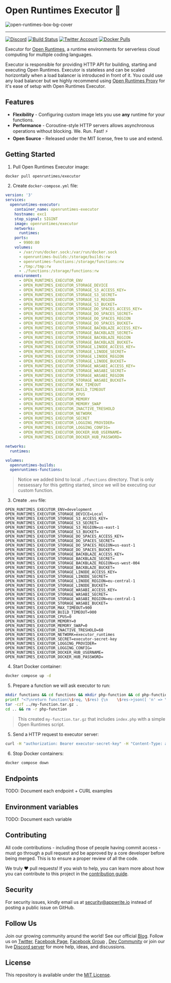 # Open Runtimes Executor 🤖

![open-runtimes-box-bg-cover](https://user-images.githubusercontent.com/1297371/151676246-0e18f694-dfd7-4bab-b64b-f590fec76ef1.png)

---

[![Discord](https://img.shields.io/discord/937092945713172480?label=discord&style=flat-square)](https://discord.gg/mkZcevnxuf)
[![Build Status](https://github.com/open-runtimes/executor/actions/workflows/tests.yml/badge.svg)](https://github.com/open-runtimes/executor/actions/workflows/tests.yml)
[![Twitter Account](https://img.shields.io/twitter/follow/appwrite?color=00acee&label=twitter&style=flat-square)](https://twitter.com/appwrite)
[![Docker Pulls](https://img.shields.io/docker/pulls/openruntimes/executor?color=f02e65&style=flat-square)](https://hub.docker.com/r/openruntimes/executor)

Executor for [Open Runtimes](https://github.com/open-runtimes/open-runtimes), a runtime environments for serverless cloud computing for multiple coding languages.

Executor is responsible for providing HTTP API for building, starting and executing Open Runtimes. Executor is stateless and can be scaled horizontally when a load balancer is introduced in front of it. You could use any load balancer but we highly recommend using [Open Runtimes Proxy](https://github.com/open-runtimes/proxy) for it's ease of setup with Open Runtimes Executor.

## Features

* **Flexibility** - Configuring custom image lets you use **any** runtime for your functions.
* **Performance** - Coroutine-style HTTP servers allows asynchronous operations without blocking. We. Run. Fast! ⚡
* **Open Source** - Released under the MIT license, free to use and extend.

## Getting Started

1. Pull Open Runtimes Executor image:

```bash
docker pull openruntimes/executor
```

2. Create `docker-compose.yml` file:

```yml
version: '3'
services:
  openruntimes-executor:
    container_name: openruntimes-executor
    hostname: exc1
    stop_signal: SIGINT
    image: openruntimes/executor
    networks:
      runtimes:
    ports:
      - 9900:80
    volumes:
      - /var/run/docker.sock:/var/run/docker.sock
      - openruntimes-builds:/storage/builds:rw
      - openruntimes-functions:/storage/functions:rw
      - /tmp:/tmp:rw
      - ./functions:/storage/functions:rw
    environment:
      - OPEN_RUNTIMES_EXECUTOR_ENV
      - OPEN_RUNTIMES_EXECUTOR_STORAGE_DEVICE
      - OPEN_RUNTIMES_EXECUTOR_STORAGE_S3_ACCESS_KEY=
      - OPEN_RUNTIMES_EXECUTOR_STORAGE_S3_SECRET=
      - OPEN_RUNTIMES_EXECUTOR_STORAGE_S3_REGION
      - OPEN_RUNTIMES_EXECUTOR_STORAGE_S3_BUCKET=
      - OPEN_RUNTIMES_EXECUTOR_STORAGE_DO_SPACES_ACCESS_KEY=
      - OPEN_RUNTIMES_EXECUTOR_STORAGE_DO_SPACES_SECRET=
      - OPEN_RUNTIMES_EXECUTOR_STORAGE_DO_SPACES_REGION
      - OPEN_RUNTIMES_EXECUTOR_STORAGE_DO_SPACES_BUCKET=
      - OPEN_RUNTIMES_EXECUTOR_STORAGE_BACKBLAZE_ACCESS_KEY=
      - OPEN_RUNTIMES_EXECUTOR_STORAGE_BACKBLAZE_SECRET=
      - OPEN_RUNTIMES_EXECUTOR_STORAGE_BACKBLAZE_REGION
      - OPEN_RUNTIMES_EXECUTOR_STORAGE_BACKBLAZE_BUCKET=
      - OPEN_RUNTIMES_EXECUTOR_STORAGE_LINODE_ACCESS_KEY=
      - OPEN_RUNTIMES_EXECUTOR_STORAGE_LINODE_SECRET=
      - OPEN_RUNTIMES_EXECUTOR_STORAGE_LINODE_REGION
      - OPEN_RUNTIMES_EXECUTOR_STORAGE_LINODE_BUCKET=
      - OPEN_RUNTIMES_EXECUTOR_STORAGE_WASABI_ACCESS_KEY=
      - OPEN_RUNTIMES_EXECUTOR_STORAGE_WASABI_SECRET=
      - OPEN_RUNTIMES_EXECUTOR_STORAGE_WASABI_REGION
      - OPEN_RUNTIMES_EXECUTOR_STORAGE_WASABI_BUCKET=
      - OPEN_RUNTIMES_EXECUTOR_MAX_TIMEOUT
      - OPEN_RUNTIMES_EXECUTOR_BUILD_TIMEOUT
      - OPEN_RUNTIMES_EXECUTOR_CPUS
      - OPEN_RUNTIMES_EXECUTOR_MEMORY
      - OPEN_RUNTIMES_EXECUTOR_MEMORY_SWAP
      - OPEN_RUNTIMES_EXECUTOR_INACTIVE_TRESHOLD
      - OPEN_RUNTIMES_EXECUTOR_NETWORK
      - OPEN_RUNTIMES_EXECUTOR_SECRET
      - OPEN_RUNTIMES_EXECUTOR_LOGGING_PROVIDER=
      - OPEN_RUNTIMES_EXECUTOR_LOGGING_CONFIG=
      - OPEN_RUNTIMES_EXECUTOR_DOCKER_HUB_USERNAME=
      - OPEN_RUNTIMES_EXECUTOR_DOCKER_HUB_PASSWORD=

networks:
  runtimes:

volumes:
  openruntimes-builds:
  openruntimes-functions:
```

> Notice we added bind to local `./functions` directory. That is only nessessary for this getting started, since we will be executing our custom function.

3. Create `.env` file:

```
OPEN_RUNTIMES_EXECUTOR_ENV=development
OPEN_RUNTIMES_EXECUTOR_STORAGE_DEVICE=Local
OPEN_RUNTIMES_EXECUTOR_STORAGE_S3_ACCESS_KEY=
OPEN_RUNTIMES_EXECUTOR_STORAGE_S3_SECRET=
OPEN_RUNTIMES_EXECUTOR_STORAGE_S3_REGION=us-east-1
OPEN_RUNTIMES_EXECUTOR_STORAGE_S3_BUCKET=
OPEN_RUNTIMES_EXECUTOR_STORAGE_DO_SPACES_ACCESS_KEY=
OPEN_RUNTIMES_EXECUTOR_STORAGE_DO_SPACES_SECRET=
OPEN_RUNTIMES_EXECUTOR_STORAGE_DO_SPACES_REGION=us-east-1
OPEN_RUNTIMES_EXECUTOR_STORAGE_DO_SPACES_BUCKET=
OPEN_RUNTIMES_EXECUTOR_STORAGE_BACKBLAZE_ACCESS_KEY=
OPEN_RUNTIMES_EXECUTOR_STORAGE_BACKBLAZE_SECRET=
OPEN_RUNTIMES_EXECUTOR_STORAGE_BACKBLAZE_REGION=us-west-004
OPEN_RUNTIMES_EXECUTOR_STORAGE_BACKBLAZE_BUCKET=
OPEN_RUNTIMES_EXECUTOR_STORAGE_LINODE_ACCESS_KEY=
OPEN_RUNTIMES_EXECUTOR_STORAGE_LINODE_SECRET=
OPEN_RUNTIMES_EXECUTOR_STORAGE_LINODE_REGION=eu-central-1
OPEN_RUNTIMES_EXECUTOR_STORAGE_LINODE_BUCKET=
OPEN_RUNTIMES_EXECUTOR_STORAGE_WASABI_ACCESS_KEY=
OPEN_RUNTIMES_EXECUTOR_STORAGE_WASABI_SECRET=
OPEN_RUNTIMES_EXECUTOR_STORAGE_WASABI_REGION=eu-central-1
OPEN_RUNTIMES_EXECUTOR_STORAGE_WASABI_BUCKET=
OPEN_RUNTIMES_EXECUTOR_MAX_TIMEOUT=900
OPEN_RUNTIMES_EXECUTOR_BUILD_TIMEOUT=900
OPEN_RUNTIMES_EXECUTOR_CPUS=0
OPEN_RUNTIMES_EXECUTOR_MEMORY=0
OPEN_RUNTIMES_EXECUTOR_MEMORY_SWAP=0
OPEN_RUNTIMES_EXECUTOR_INACTIVE_TRESHOLD=60
OPEN_RUNTIMES_EXECUTOR_NETWORK=executor_runtimes
OPEN_RUNTIMES_EXECUTOR_SECRET=executor-secret-key
OPEN_RUNTIMES_EXECUTOR_LOGGING_PROVIDER=
OPEN_RUNTIMES_EXECUTOR_LOGGING_CONFIG=
OPEN_RUNTIMES_EXECUTOR_DOCKER_HUB_USERNAME=
OPEN_RUNTIMES_EXECUTOR_DOCKER_HUB_PASSWORD=
```

4. Start Docker container:

```bash
docker compose up -d
```

5. Prepare a function we will ask executor to run:

```bash
mkdir functions && cd functions && mkdir php-function && cd php-function
printf "<?\nreturn function(\$req, \$res) {\n    \$res->json([ 'n' => \mt_rand() / \mt_getrandmax() ]);\n};" > index.php
tar -czf ../my-function.tar.gz .
cd .. && rm -r php-function
```

> This created `my-function.tar.gz` that includes `index.php` with a simple Open Runtimes script.

5. Send a HTTP request to executor server:

```bash
curl -H "authorization: Bearer executor-secret-key" -H "Content-Type: application/json" -X POST http://localhost:9900/v1/execution -d '{"runtimeId":"my-function","image":"openruntimes/php:v2-8.0","source":"/storage/functions/my-function.tar.gz","entrypoint":"index.php"}'
```

6. Stop Docker containers:

```bash
docker compose down
```

## Endpoints

TODO: Document each endpoint + CURL examples

## Environment variables

TODO: Document each variable

## Contributing

All code contributions - including those of people having commit access - must go through a pull request and be approved by a core developer before being merged. This is to ensure a proper review of all the code.

We truly ❤️ pull requests! If you wish to help, you can learn more about how you can contribute to this project in the [contribution guide](CONTRIBUTING.md).

## Security

For security issues, kindly email us at [security@appwrite.io](mailto:security@appwrite.io) instead of posting a public issue on GitHub.

## Follow Us

Join our growing community around the world! See our official [Blog](https://medium.com/appwrite-io). Follow us on [Twitter](https://twitter.com/appwrite), [Facebook Page](https://www.facebook.com/appwrite.io), [Facebook Group](https://www.facebook.com/groups/appwrite.developers/) , [Dev Community](https://dev.to/appwrite) or join our live [Discord server](https://discord.gg/mkZcevnxuf) for more help, ideas, and discussions.

## License

This repository is available under the [MIT License](./LICENSE).
